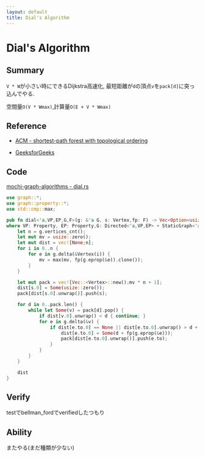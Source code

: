 ```yaml
---
layout: default
title: Dial's Algorithm
---
```


# Dial's Algorithm

## Summary

`V * W`が小さい時にできるDijkstra高速化, 最短距離が`d`の頂点`v`を`pack[d]`に突っ込んでやる.

空間量`O(V * Wmax)`,計算量`O(E + V * Wmax)`

## Reference

- [ACM - shortest-path forest with topological ordering](https://dl.acm.org/citation.cfm?id=363610)

- [GeeksforGeeks](https://www.geeksforgeeks.org/dials-algorithm-optimized-dijkstra-for-small-range-weights/)

## Code

[mochi-graph-algorithms - dial.rs](https://github.com/kutimoti/mochi-graph-algorithms/blob/master/src/graph/shortest_path/dial.rs)

```rust
use graph::*;
use graph::property::*;
use std::cmp::max;

pub fn dial<'a,VP,EP,G,F>(g: &'a G, s: Vertex,fp: F) -> Vec<Option<usize>>
where VP: Property, EP: Property,G: Directed<'a,VP,EP> + StaticGraph<'a,VP,EP>, F: Fn(&EP) -> &usize {
    let n = g.vertices_cnt();
    let mut mv = usize::zero();
    let mut dist = vec![None;n];
    for i in 0..n {
        for e in g.delta(&Vertex(i)) {
            mv = max(mv, fp(g.eprop(&e)).clone());
        }
    }

    let mut pack = vec![Vec::<Vertex>::new();mv * n + 1];
    dist[s.0] = Some(usize::zero());
    pack[dist[s.0].unwrap()].push(s);

    for d in 0..pack.len() {
        while let Some(v) = pack[d].pop() {
            if dist[v.0].unwrap() < d { continue; }
            for e in g.delta(&v) {
                if dist[e.to.0] == None || dist[e.to.0].unwrap() > d + fp(g.eprop(&e)) {
                    dist[e.to.0] = Some(d + fp(g.eprop(&e)));
                    pack[dist[e.to.0].unwrap()].push(e.to);
                }
            }
        }
    }

    dist
}
```

## Verify

testでbellman_fordでverifiedしたつもり

## Ability

またやる(まだ種類が少ない)
